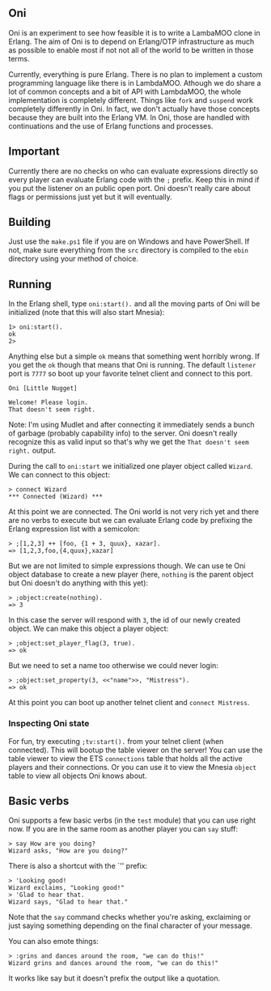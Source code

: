 ## Oni
Oni is an experiment to see how feasible it is to write a LambaMOO clone in Erlang. The aim of Oni is to depend on Erlang/OTP infrastructure as much as possible to enable most if not not all of the world to be written in those terms. 

Currently, everything is pure Erlang. There is no plan to implement a custom programming language like there is in LambdaMOO. Athough we do share a lot of common concepts and a bit of API with LambdaMOO, the whole implementation is completely different. Things like `fork` and `suspend` work completely differently in Oni. In fact, we don't actually have those concepts because they are built into the Erlang VM. In Oni, those are handled with continuations and the use of Erlang functions and processes.

## Important
Currently there are no checks on who can evaluate expressions directly so every player can evaluate Erlang code with the `;` prefix. Keep this in mind if you put the listener on an public open port. Oni doesn't really care about flags or permissions just yet but it will eventually.

## Building
Just use the `make.ps1` file if you are on Windows and have PowerShell. If not, make sure everything from the `src` directory is compiled to the `ebin` directory using your method of choice.

## Running
In the Erlang shell, type `oni:start().` and all the moving parts of Oni will be initialized (note that this will also start Mnesia):

    1> oni:start().
    ok
    2>

Anything else but a simple `ok` means that something went horribly wrong. If you get the `ok` though that means that Oni is running. The default `listener` port is `7777` so boot up your favorite telnet client and connect to this port.

    Oni [Little Nugget]

    Welcome! Please login.
    That doesn't seem right.

Note: I'm using Mudlet and after connecting it immediately sends a bunch of garbage (probably capability info) to the server. Oni doesn't really recognize this as valid input so that's why we get the `That doesn't seem right.` output.

During the call to `oni:start` we initialized one player object called `Wizard`. We can connect to this object:

    > connect Wizard
    *** Connected (Wizard) ***

At this point we are connected. The Oni world is not very rich yet and there are no verbs to execute but we can evaluate Erlang code by prefixing the Erlang expression list with a semicolon:

    > ;[1,2,3] ++ [foo, {1 + 3, quux}, xazar].
    => [1,2,3,foo,{4,quux},xazar]

But we are not limited to simple expressions though. We can use te Oni object database to create a new player (here, `nothing` is the parent object but Oni doesn't do anything with this yet):

    > ;object:create(nothing).
    => 3

In this case the server will respond with `3`, the id of our newly created object. We can make this object a player object:

    > ;object:set_player_flag(3, true).
    => ok

But we need to set a name too otherwise we could never login:

    > ;object:set_property(3, <<"name">>, "Mistress").
    => ok

At this point you can boot up another telnet client and `connect Mistress`.

### Inspecting Oni state
For fun, try executing `;tv:start().` from your telnet client (when connected). This will bootup the table viewer on the server! You can use the table viewer to view the ETS `connections` table that holds all the active players and their connections. Or you can use it to view the Mnesia `object` table to view all objects Oni knows about.

## Basic verbs
Oni supports a few basic verbs (in the `test` module) that you can use right now. If you are in the same room as another player you can `say` stuff:

    > say How are you doing?
    Wizard asks, "How are you doing?"

There is also a shortcut with the `'' prefix:

    > 'Looking good!
    Wizard exclaims, "Looking good!"
    > 'Glad to hear that.
    Wizard says, "Glad to hear that."

Note that the `say` command checks whether you're asking, exclaiming or just saying something depending on the final character of your message.

You can also emote things:

    > :grins and dances around the room, "we can do this!"
    Wizard grins and dances around the room, "we can do this!"

It works like say but it doesn't prefix the output like a quotation.